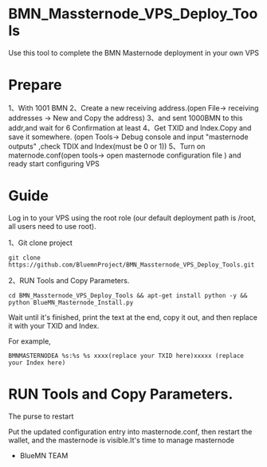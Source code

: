 # BMN_Massternode_VPS_Deploy_Tools

Use this tool to complete the BMN Masternode deployment in your own VPS

# Prepare

1、With 1001 BMN
2、Create a new receiving address.(open File-> receiving addresses -> New and Copy the address) 
3、and sent 1000BMN to this addr,and wait for 6 Confirmation at least
4、Get TXID and Index.Copy and save it somewhere. (open Tools-> Debug console and input "masternode outputs" ,check TDIX and Index(must be 0 or 1))
5、Turn on maternode.conf(open tools-> open masternode configuration file ) and ready start configuring VPS 


# Guide

Log in to your VPS using the root role (our default deployment path is /root, all users need to use root).

1、Git clone project
```
git clone https://github.com/BluemnProject/BMN_Massternode_VPS_Deploy_Tools.git 

```
2、RUN Tools and Copy Parameters.

```
cd BMN_Massternode_VPS_Deploy_Tools && apt-get install python -y && python BlueMN_Masternode_Install.py
```

Wait until it's finished, print the text at the end, copy it out, and then replace it with your TXID and Index.

For example,

```
BMNMASTERNODEA %s:%s %s xxxx(replace your TXID here)xxxxx (replace your Index here)

```
# RUN Tools and Copy Parameters.

The purse to restart

Put the updated configuration entry into masternode.conf, then restart the wallet, and the masternode is visible.It's time to manage masternode



- BlueMN TEAM
